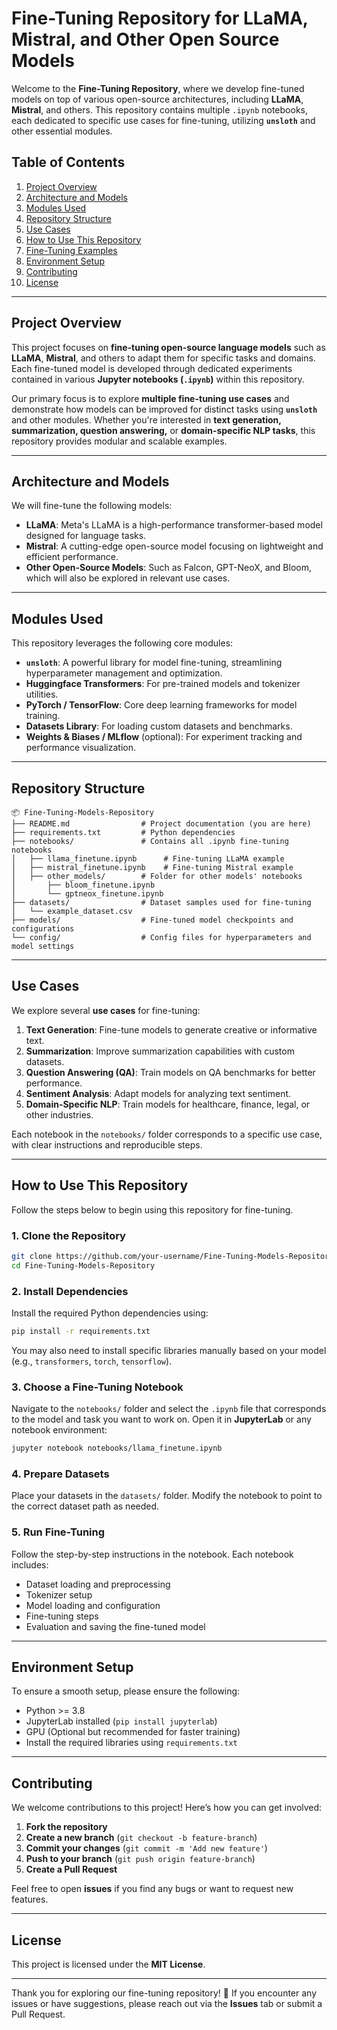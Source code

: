# **Fine-Tuning Repository for LLaMA, Mistral, and Other Open Source Models**

Welcome to the **Fine-Tuning Repository**, where we develop fine-tuned models on top of various open-source architectures, including **LLaMA**, **Mistral**, and others. This repository contains multiple `.ipynb` notebooks, each dedicated to specific use cases for fine-tuning, utilizing **`unsloth`** and other essential modules. 

## **Table of Contents**
1. [Project Overview](#project-overview)
2. [Architecture and Models](#architecture-and-models)
3. [Modules Used](#modules-used)
4. [Repository Structure](#repository-structure)
5. [Use Cases](#use-cases)
6. [How to Use This Repository](#how-to-use-this-repository)
7. [Fine-Tuning Examples](#fine-tuning-examples)
8. [Environment Setup](#environment-setup)
9. [Contributing](#contributing)
10. [License](#license)

---

## **Project Overview**

This project focuses on **fine-tuning open-source language models** such as **LLaMA**, **Mistral**, and others to adapt them for specific tasks and domains. Each fine-tuned model is developed through dedicated experiments contained in various **Jupyter notebooks (`.ipynb`)** within this repository.

Our primary focus is to explore **multiple fine-tuning use cases** and demonstrate how models can be improved for distinct tasks using **`unsloth`** and other modules. Whether you're interested in **text generation, summarization, question answering,** or **domain-specific NLP tasks**, this repository provides modular and scalable examples.

---

## **Architecture and Models**

We will fine-tune the following models:

- **LLaMA**: Meta's LLaMA is a high-performance transformer-based model designed for language tasks. 
- **Mistral**: A cutting-edge open-source model focusing on lightweight and efficient performance.
- **Other Open-Source Models**: Such as Falcon, GPT-NeoX, and Bloom, which will also be explored in relevant use cases.

---

## **Modules Used**

This repository leverages the following core modules:

- **`unsloth`**: A powerful library for model fine-tuning, streamlining hyperparameter management and optimization.
- **Huggingface Transformers**: For pre-trained models and tokenizer utilities.
- **PyTorch / TensorFlow**: Core deep learning frameworks for model training.
- **Datasets Library**: For loading custom datasets and benchmarks.
- **Weights & Biases / MLflow** (optional): For experiment tracking and performance visualization.

---

## **Repository Structure**

```
📦 Fine-Tuning-Models-Repository
├── README.md                # Project documentation (you are here)
├── requirements.txt         # Python dependencies
├── notebooks/               # Contains all .ipynb fine-tuning notebooks
│   ├── llama_finetune.ipynb      # Fine-tuning LLaMA example
│   ├── mistral_finetune.ipynb    # Fine-tuning Mistral example
│   ├── other_models/        # Folder for other models' notebooks
│       ├── bloom_finetune.ipynb
│       └── gptneox_finetune.ipynb
├── datasets/                # Dataset samples used for fine-tuning
│   └── example_dataset.csv
├── models/                  # Fine-tuned model checkpoints and configurations
└── config/                  # Config files for hyperparameters and model settings
```

---

## **Use Cases**

We explore several **use cases** for fine-tuning:

1. **Text Generation**: Fine-tune models to generate creative or informative text.
2. **Summarization**: Improve summarization capabilities with custom datasets.
3. **Question Answering (QA)**: Train models on QA benchmarks for better performance.
4. **Sentiment Analysis**: Adapt models for analyzing text sentiment.
5. **Domain-Specific NLP**: Train models for healthcare, finance, legal, or other industries.

Each notebook in the `notebooks/` folder corresponds to a specific use case, with clear instructions and reproducible steps.

---

## **How to Use This Repository**

Follow the steps below to begin using this repository for fine-tuning.

### 1. **Clone the Repository**

```bash
git clone https://github.com/your-username/Fine-Tuning-Models-Repository.git
cd Fine-Tuning-Models-Repository
```

### 2. **Install Dependencies**

Install the required Python dependencies using:

```bash
pip install -r requirements.txt
```

You may also need to install specific libraries manually based on your model (e.g., `transformers`, `torch`, `tensorflow`).

### 3. **Choose a Fine-Tuning Notebook**

Navigate to the `notebooks/` folder and select the `.ipynb` file that corresponds to the model and task you want to work on. Open it in **JupyterLab** or any notebook environment:

```bash
jupyter notebook notebooks/llama_finetune.ipynb
```

### 4. **Prepare Datasets**

Place your datasets in the `datasets/` folder. Modify the notebook to point to the correct dataset path as needed.

### 5. **Run Fine-Tuning**

Follow the step-by-step instructions in the notebook. Each notebook includes:
- Dataset loading and preprocessing
- Tokenizer setup
- Model loading and configuration
- Fine-tuning steps
- Evaluation and saving the fine-tuned model

---

## **Environment Setup**

To ensure a smooth setup, please ensure the following:

- Python >= 3.8
- JupyterLab installed (`pip install jupyterlab`)
- GPU (Optional but recommended for faster training)
- Install the required libraries using `requirements.txt`

---

## **Contributing**

We welcome contributions to this project! Here’s how you can get involved:

1. **Fork the repository**
2. **Create a new branch** (`git checkout -b feature-branch`)
3. **Commit your changes** (`git commit -m 'Add new feature'`)
4. **Push to your branch** (`git push origin feature-branch`)
5. **Create a Pull Request**

Feel free to open **issues** if you find any bugs or want to request new features.

---

## **License**

This project is licensed under the **MIT License**.

---

Thank you for exploring our fine-tuning repository! 🚀 If you encounter any issues or have suggestions, please reach out via the **Issues** tab or submit a Pull Request.
